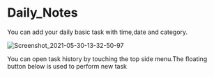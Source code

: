# Daily_Notes
You can add your daily basic task with time,date and category.

![Screenshot_2021-05-30-13-32-50-97](https://user-images.githubusercontent.com/83392576/120097362-aaf8b280-c14d-11eb-9e6b-3bb83e92ba93.jpg)

You can open task history by touching the top side menu.The floating button below is used to perform new task



